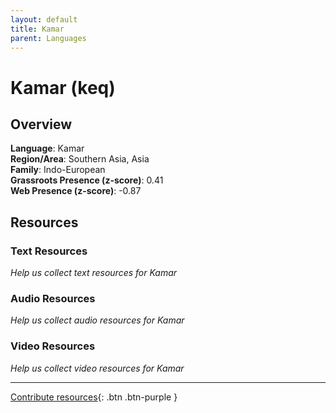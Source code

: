 ```yaml
---
layout: default
title: Kamar
parent: Languages
---
```


# Kamar (keq)

## Overview

**Language**: Kamar  
**Region/Area**: Southern Asia, Asia  
**Family**: Indo-European  
**Grassroots Presence (z-score)**: 0.41  
**Web Presence (z-score)**: -0.87  

## Resources

### Text Resources
*Help us collect text resources for Kamar*

### Audio Resources
*Help us collect audio resources for Kamar*

### Video Resources
*Help us collect video resources for Kamar*

---

[Contribute resources](https://forms.office.com/e/1SfLJx3u1r){: .btn .btn-purple }
